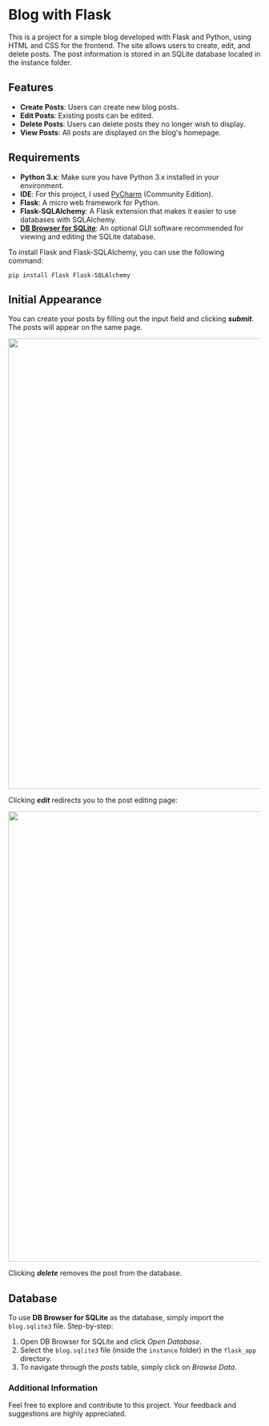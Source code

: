 # Blog with Flask
This is a project for a simple blog developed with Flask and Python, using HTML and CSS for the frontend. The site allows users to create, edit, and delete posts. The post information is stored in an SQLite database located in the instance folder.

## Features
- **Create Posts**: Users can create new blog posts.
- **Edit Posts**: Existing posts can be edited.
- **Delete Posts**: Users can delete posts they no longer wish to display.
- **View Posts**: All posts are displayed on the blog's homepage.

## Requirements
- **Python 3.x**: Make sure you have Python 3.x installed in your environment.
- **IDE**: For this project, I used <a href="https://www.jetbrains.com/pycharm/download/?section=windows">PyCharm</a> (Community Edition).
- **Flask**: A micro web framework for Python.
- **Flask-SQLAlchemy**: A Flask extension that makes it easier to use databases with SQLAlchemy.
- <a href="https://sqlitebrowser.org/dl/">**DB Browser for SQLite**</a>: An optional GUI software recommended for viewing and editing the SQLite database.

To install Flask and Flask-SQLAlchemy, you can use the following command:

`pip install Flask Flask-SQLAlchemy`

## Initial Appearance

You can create your posts by filling out the input field and clicking ***submit***. The posts will appear on the same page.

<p align="center">
<img src="https://github.com/user-attachments/assets/dd59f869-5fe9-4523-8344-fd76c1c71433" alt="" width="900">
</p>

Clicking ***edit*** redirects you to the post editing page:
<p align="center">
<img src="https://github.com/user-attachments/assets/c64493db-3d31-4a38-b7f1-20898d957c2b" alt="" width="900">
</p>

Clicking ***delete*** removes the post from the database.

## Database

To use **DB Browser for SQLite** as the database, simply import the `blog.sqlite3` file. Step-by-step:

1. Open DB Browser for SQLite and click _Open Database_.
2. Select the `blog.sqlite3` file (inside the `instance` folder) in the `flask_app` directory.
3. To navigate through the _posts_ table, simply click on _Browse Data_.

### Additional Information
Feel free to explore and contribute to this project. Your feedback and suggestions are highly appreciated.
